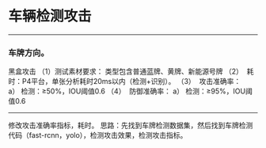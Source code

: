 # 车辆检测攻击
***
### 车牌方向。
黑盒攻击
（1）测试素材要求：
类型包含普通蓝牌、黄牌、新能源号牌
（2）  耗时：P4平台，单张分析耗时20ms以内（检测+识别）。
（3）  攻击准确率：
a） 检测：≥50%，IOU阈值0.6
（4）  防御准确率：
a） 检测：≥95%，IOU阈值0.6
***
修改攻击准确率指标，耗时。
思路：先找到车牌检测数据集，然后找到车牌检测代码（fast-rcnn，yolo），检测攻击效果，检测攻击指标。

